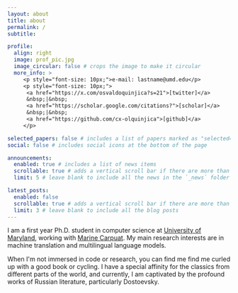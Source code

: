 ```yaml
---
layout: about
title: about
permalink: /
subtitle: 

profile:
  align: right
  image: prof_pic.jpg
  image_circular: false # crops the image to make it circular
  more_info: >
     <p style="font-size: 10px;">e-mail: lastname@umd.edu</p>
     <p style="font-size: 10px;">
      <a href="https://x.com/osvaldoquinjica?s=21">[twitter]</a>
      &nbsp;|&nbsp;
      <a href="https://scholar.google.com/citations?">[scholar]</a>
      &nbsp;|&nbsp;
      <a href="https://github.com/cx-olquinjica">[github]</a>
     </p>

selected_papers: false # includes a list of papers marked as "selected={true}"
social: false # includes social icons at the bottom of the page

announcements:
  enabled: true # includes a list of news items
  scrollable: true # adds a vertical scroll bar if there are more than 3 news items
  limit: 5 # leave blank to include all the news in the `_news` folder

latest_posts:
  enabled: false
  scrollable: true # adds a vertical scroll bar if there are more than 3 new posts items
  limit: 3 # leave blank to include all the blog posts   
---
```


I am a first year Ph.D. student in computer science at [University of Maryland](https://www.cs.umd.edu/), working with [Marine Carpuat](https://www.cs.umd.edu/~marine/). My main research interests are in machine translation and multilingual language models. 

When I'm not immersed in code or research, you can find me find me curled up with a good book or cycling. I have a special affinity for the classics from different parts of the world, and currently, I am captivated by the profound works of Russian literature, particularly Dostoevsky.
